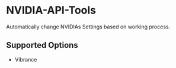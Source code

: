 # NVIDIA-API-Tools
 Automatically change NVIDIAs Settings based on working process.

## Supported Options

- Vibrance
